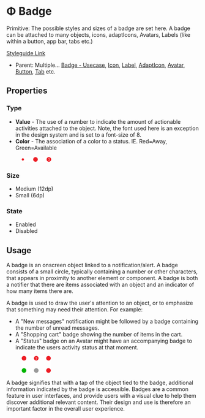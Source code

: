 # Φ Badge

Primitive: The possible styles and sizes of a badge are set here. A badge can be attached to many objects, icons, adaptIcons, Avatars, Labels (like within a button, app bar, tabs etc.)

[Styleguide Link](https://zpl.io/bzxkPPA)

* Parent: Multiple... [Badge - Usecase](badge-use.md), [Icon](../icon.md), [Label](../label.md), [AdaptIcon](../adapticon/), [Avatar](../avatar/), [Button](../button/), [Tab](../tab/) etc.

## Properties

### Type

* **Value** - The use of a number to indicate the amount of actionable activities attached to the object. Note, the font used here is an exception in the design system and is set to a font-size of 8.
* **Color** - The association of a color to a status. IE. Red=Away, Green=Available

<figure><img src="../../../.gitbook/assets/Type (3).png" alt=""><figcaption></figcaption></figure>

### Size

* Medium (12dp)
* Small (6dp)

### State

* Enabled
* Disabled

## Usage

A badge is an onscreen object linked to a notification/alert. A badge consists of a small circle, typically containing a number or other characters, that appears in proximity to another element or component. A badge is both a notifier that there are items associated with an object and an indicator of how many items there are.

A badge is used to draw the user's attention to an object, or to emphasize that something may need their attention. For example:

* A "New messages" notification might be followed by a badge containing the number of unread messages.
* A "Shopping cart" badge showing the number of items in the cart.
* A "Status" badge on an Avatar might have an accompanying badge to indicate the users activity status at that moment.



<figure><img src="../../../.gitbook/assets/Usecase.png" alt=""><figcaption></figcaption></figure>

A badge signifies that with a tap of the object tied to the badge, additional information indicated by the badge is accessible. Badges are a common feature in user interfaces, and provide users with a visual clue to help them discover additional relevant content. Their design and use is therefore an important factor in the overall user experience.
